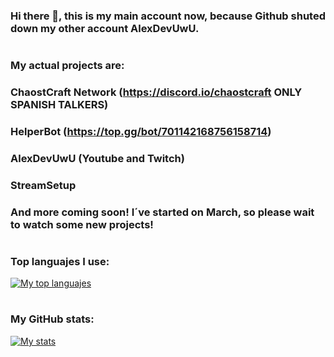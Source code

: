 ### Hi there 👋, this is my main account now, because Github shuted down my other account AlexDevUwU.
#
### My actual projects are:
###
### ChaostCraft Network (https://discord.io/chaostcraft ONLY SPANISH TALKERS)
### HelperBot (https://top.gg/bot/701142168756158714)
### AlexDevUwU (Youtube and Twitch)
### StreamSetup
### And more coming soon! I´ve started on March, so please wait to watch some new projects!
#
### Top languajes I use:
[![My top languajes](https://github-readme-stats.vercel.app/api/top-langs/?username=AlexDeveloperUwU&theme=vision-friendly-dark)](https://alexdevuwu.tk)
#
### My GitHub stats:
[![My stats](https://github-readme-stats.vercel.app/api?username=alexdeveloperuwu&count_private=true&include_all_commits=true&theme=vision-friendly-dark)](https://alexdevuwu.tk)

<!--
**AlexDeveloperUwU/alexdeveloperuwu** is a ✨ _special_ ✨ repository because its `README.md` (this file) appears on your GitHub profile.

Here are some ideas to get you started:

- 🔭 I’m currently working on ...
- 🌱 I’m currently learning ...
- 👯 I’m looking to collaborate on ...
- 🤔 I’m looking for help with ...
- 💬 Ask me about ...
- 📫 How to reach me: ...
- 😄 Pronouns: ...
- ⚡ Fun fact: ...
-->
